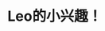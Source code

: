 <html>
      <head>
             <title>404 no found</title>
      </head>
      <body>
            <h1><font color:"baby blue">Leo的小兴趣！</font></h1>
      </body>
</html>
